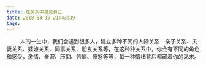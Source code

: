 ```yaml
---
title: 在关系中遇见自己
date: 2018-03-10 21:43:39
tags:
---
```


  &emsp; &emsp; 人的一生中，我们会遇到很多人，建立多种不同的人际关系：亲子关系、夫妻关系、婆媳关系、同事关系、朋友关系等，在这种种关系中，你会有不同的角色和感受，激情、亲密、压抑、苦恼、愤怒等等，每一种情绪背后都藏着你的渴求。